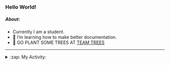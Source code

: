 ### Hello World!

##### About:
- Currently I am a student.
- 🌱 I’m learning how to make better documentation.
- 🌱 GO PLANT SOME TREES AT [TEAM TREES](https://teamtrees.org/)

---
<details>
  <summary>:zap: My Activity:</summary>
  
<!--START_SECTION:waka-->
![Code Time](http://img.shields.io/badge/Code%20Time-1%2C153%20hrs%2033%20mins-blue)

**I'm a Night 🦉** 

```text
🌞 Morning                1639 commits        ██░░░░░░░░░░░░░░░░░░░░░░░   09.64 % 
🌆 Daytime                5923 commits        █████████░░░░░░░░░░░░░░░░   34.83 % 
🌃 Evening                4844 commits        ███████░░░░░░░░░░░░░░░░░░   28.48 % 
🌙 Night                  4601 commits        ███████░░░░░░░░░░░░░░░░░░   27.05 % 
```
📅 **I'm Most Productive on Wednesday** 

```text
Monday                   2484 commits        ████░░░░░░░░░░░░░░░░░░░░░   14.61 % 
Tuesday                  2272 commits        ███░░░░░░░░░░░░░░░░░░░░░░   13.36 % 
Wednesday                3962 commits        ██████░░░░░░░░░░░░░░░░░░░   23.30 % 
Thursday                 2119 commits        ███░░░░░░░░░░░░░░░░░░░░░░   12.46 % 
Friday                   1716 commits        ███░░░░░░░░░░░░░░░░░░░░░░   10.09 % 
Saturday                 1509 commits        ██░░░░░░░░░░░░░░░░░░░░░░░   08.87 % 
Sunday                   2945 commits        ████░░░░░░░░░░░░░░░░░░░░░   17.32 % 
```


📊 **This Week I Spent My Time On** 

```text
🔥 Editors: 
VS Code                  48 mins             █████████████████████████   100.00 % 

🐱‍💻 Projects: 
CSF31                    47 mins             █████████████████████████   98.12 % 
praise                   0 secs              ░░░░░░░░░░░░░░░░░░░░░░░░░   01.88 % 
```


 Last Updated on 02/08/2023 01:35:52 UTC
<!--END_SECTION:waka-->
</details>
